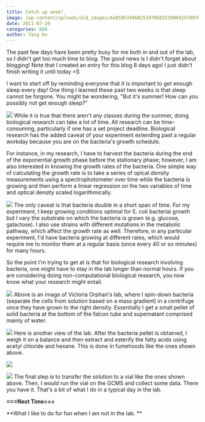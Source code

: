 ```yaml
---
title: Catch up week!
image: /wp-content/uploads/old_images/6a0105349b8251970b015390042570970b-800wi.jpg
date: 2011-07-20
categories: 668
author: Yang Hu
---
```



The past few days have been pretty busy for me both in and out of the lab, so I didn't get too much time to blog. The good news is I didn't forget about blogging! Note that I created an entry for this blog 8 days ago! I just didn't finish writing it until today =S

I want to start off by reminding everyone that it is important to get enough sleep every day! One thing I learned these past two weeks is that sleep cannot be forgone. You might be wondering, "But it's summer! How can you possibly not get enough sleep?"

![](/old_images/6a0105349b8251970b01539005100b970b-800wi.jpg)
While it is true that there aren't any classes during the summer, doing biological research can take a lot of time. All research can be time-consuming, particularly if one has a set project deadline. Biological research has the added caveat of your experiment extending past a regular workday because you are on the bacteria's growth schedule.

For instance, in my research, I have to harvest the bacteria during the end of the exponential growth phase before the stationary phase; however, I am also interested in knowing the growth rates of the bacteria. One simple way of calculating the growth rate is to take a series of opical density measurements using a spectrophotometer over time while the bacteria is growing and then perform a linear regression on the two variables of time and optical density scaled logarithmically.


![](/old_images/6a0105349b8251970b014e89f7a6c1970d-800wi.jpg)
The only caveat is that bacteria double in a short span of time. For my experiment, I keep growing conditions optimal for E. coli bacterial growth but I vary the substrate on which the bacteria is grown (e.g. glucose, galactose). I also use strains with different mutations in the metabolic pathway, which affect the growth rate as well. Therefore, in any particular experiment, I'd have bacteria growing at different rates, which would require me to monitor them at a regular basis (once every 40 or so minutes) for many hours.

So the point I'm trying to get at is that for biological research involving bacteria, one might have to stay in the lab longer than normal hours. If you are considering doing non-computational biological research, you now know what your research might entail.


![](/old_images/6a0105349b8251970b014e89f86a14970d-800wi.jpg)
Above is an image of Victoria Orphan's lab, where I spin-down bacteria (separate the cells from solution based on a mass gradient) in a centrifuge once they have grown to the right density. Essentially I get a small pellet of solid bacteria at the bottom of the falcon tube and supernatant comprised mainly of water.


![](/old_images/6a0105349b8251970b015390051191970b-800wi.jpg)
Here is another view of the lab. After the bacteria pellet is obtained, I weigh it on a balance and then extract and esterify the fatty acids using acetyl chloride and hexane. This is done in fumehoods like the ones shown above.


![](/old_images/6a0105349b8251970b014e89f99978970d.png)


![](/old_images/6a0105349b8251970b015390063ef3970b.jpg)
The final step is to transfer the solution to a vial like the ones shown above. Then, I would run the vial on the GCMS and collect some data. There you have it. That's a bit of what I do in a typical day in the lab.

**===Next Time===**

**What I like to do for fun when I am not in the lab. **

